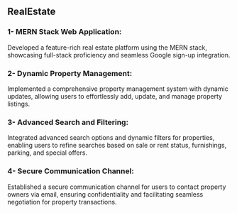 ## RealEstate

### 1- MERN Stack Web Application:
Developed a feature-rich real estate platform using the MERN stack, showcasing full-stack proficiency and seamless Google sign-up integration.

### 2- Dynamic Property Management:
Implemented a comprehensive property management system with dynamic updates, allowing users to effortlessly add, update, and manage property listings.

### 3- Advanced Search and Filtering:
Integrated advanced search options and dynamic filters for properties, enabling users to refine searches based on sale or rent status, furnishings, parking, and special offers.

### 4- Secure Communication Channel:
Established a secure communication channel for users to contact property owners via email, ensuring confidentiality and facilitating seamless negotiation for property transactions.

